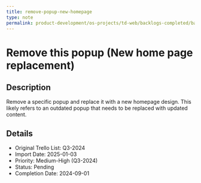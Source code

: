 ```yaml
---
title: remove-popup-new-homepage
type: note
permalink: product-development/os-projects/td-web/backlogs-completed/backlog-specs/remove-popup-new-homepage
---
```


# Remove this popup (New home page replacement)

## Description
Remove a specific popup and replace it with a new homepage design. This likely refers to an outdated popup that needs to be replaced with updated content.

## Details
- Original Trello List: Q3-2024
- Import Date: 2025-01-03
- Priority: Medium-High (Q3-2024)
- Status: Pending
- Completion Date: 2024-09-01